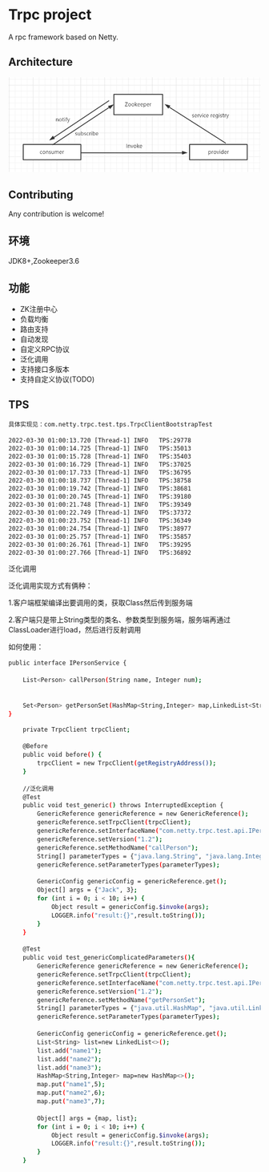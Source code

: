 # Trpc project

A rpc framework based on Netty.

## Architecture

![Trpc skeleton](doc/skeleton.png)

## Contributing

Any contribution is welcome!


## 环境
JDK8+,Zookeeper3.6

## 功能

* ZK注册中心
* 负载均衡
* 路由支持
* 自动发现
* 自定义RPC协议
* 泛化调用
* 支持接口多版本
* 支持自定义协议(TODO)


## TPS

    具体实现见：com.netty.trpc.test.tps.TrpcClientBootstrapTest

    2022-03-30 01:00:13.720 [Thread-1] INFO   TPS:29778 
    2022-03-30 01:00:14.725 [Thread-1] INFO   TPS:35013 
    2022-03-30 01:00:15.728 [Thread-1] INFO   TPS:35403 
    2022-03-30 01:00:16.729 [Thread-1] INFO   TPS:37025 
    2022-03-30 01:00:17.733 [Thread-1] INFO   TPS:36795 
    2022-03-30 01:00:18.737 [Thread-1] INFO   TPS:38758 
    2022-03-30 01:00:19.742 [Thread-1] INFO   TPS:38681 
    2022-03-30 01:00:20.745 [Thread-1] INFO   TPS:39180 
    2022-03-30 01:00:21.748 [Thread-1] INFO   TPS:39349 
    2022-03-30 01:00:22.749 [Thread-1] INFO   TPS:37372 
    2022-03-30 01:00:23.752 [Thread-1] INFO   TPS:36349 
    2022-03-30 01:00:24.754 [Thread-1] INFO   TPS:38977 
    2022-03-30 01:00:25.757 [Thread-1] INFO   TPS:35857 
    2022-03-30 01:00:26.761 [Thread-1] INFO   TPS:39295 
    2022-03-30 01:00:27.766 [Thread-1] INFO   TPS:36892 

泛化调用

泛化调用实现方式有俩种：

1.客户端框架编译出要调用的类，获取Class然后传到服务端

2.客户端只是带上String类型的类名、参数类型到服务端，服务端再通过ClassLoader进行load，然后进行反射调用

如何使用：
```bash
public interface IPersonService {

    List<Person> callPerson(String name, Integer num);


    Set<Person> getPersonSet(HashMap<String,Integer> map,LinkedList<String> names);
}
```

```bash
    private TrpcClient trpcClient;

    @Before
    public void before() {
        trpcClient = new TrpcClient(getRegistryAddress());
    }
    
    //泛化调用
    @Test
    public void test_generic() throws InterruptedException {
        GenericReference genericReference = new GenericReference();
        genericReference.setTrpcClient(trpcClient);
        genericReference.setInterfaceName("com.netty.trpc.test.api.IPersonService");
        genericReference.setVersion("1.2");
        genericReference.setMethodName("callPerson");
        String[] parameterTypes = {"java.lang.String", "java.lang.Integer"};
        genericReference.setParameterTypes(parameterTypes);

        GenericConfig genericConfig = genericReference.get();
        Object[] args = {"Jack", 3};
        for (int i = 0; i < 10; i++) {
            Object result = genericConfig.$invoke(args);
            LOGGER.info("result:{}",result.toString());
        }
    }

    @Test
    public void test_genericComplicatedParameters(){
        GenericReference genericReference = new GenericReference();
        genericReference.setTrpcClient(trpcClient);
        genericReference.setInterfaceName("com.netty.trpc.test.api.IPersonService");
        genericReference.setVersion("1.2");
        genericReference.setMethodName("getPersonSet");
        String[] parameterTypes = {"java.util.HashMap", "java.util.LinkedList"};
        genericReference.setParameterTypes(parameterTypes);

        GenericConfig genericConfig = genericReference.get();
        List<String> list=new LinkedList<>();
        list.add("name1");
        list.add("name2");
        list.add("name3");
        HashMap<String,Integer> map=new HashMap<>();
        map.put("name1",5);
        map.put("name2",6);
        map.put("name3",7);

        Object[] args = {map, list};
        for (int i = 0; i < 10; i++) {
            Object result = genericConfig.$invoke(args);
            LOGGER.info("result:{}",result.toString());
        }
    }
```